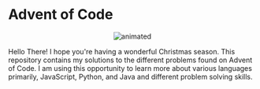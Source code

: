 # Advent of Code
<p align="center">
  <img src="https://media.giphy.com/media/z1ppnSGGrsNhY9uuDe/giphy.gif" alt="animated" />
</p>
<p align="left">
  Hello There! I hope you're having a wonderful Christmas season. This repository contains my solutions to the different problems found on Advent of Code. I am using this opportunity to learn more about various languages primarily, JavaScript, Python, and Java and different problem solving skills. 
</p>
